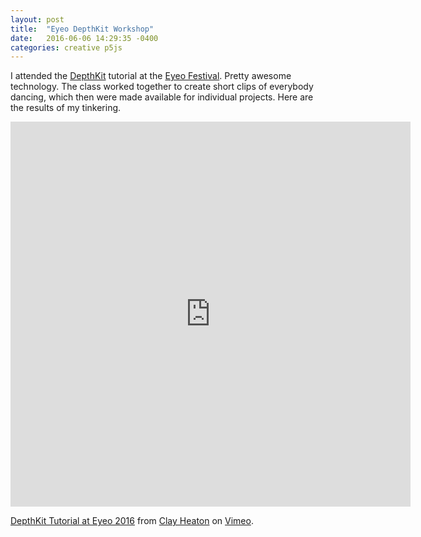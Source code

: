 ```yaml
---
layout: post
title:  "Eyeo DepthKit Workshop"
date:   2016-06-06 14:29:35 -0400
categories: creative p5js
---
```


I attended the [DepthKit][dk] tutorial at the [Eyeo Festival][eyeo]. Pretty awesome technology. The class worked together to create short clips of everybody dancing, which then were made available for individual projects. Here are the results of my tinkering.


<iframe src="https://player.vimeo.com/video/169599766" width="640" height="616" frameborder="0" webkitallowfullscreen mozallowfullscreen allowfullscreen></iframe>
<p><a href="https://vimeo.com/169599766">DepthKit Tutorial at Eyeo 2016</a> from <a href="https://vimeo.com/user40950886">Clay Heaton</a> on <a href="https://vimeo.com">Vimeo</a>.</p>


[dk]: http://www.depthkit.tv/
[eyeo]: http://eyeofestival.com/